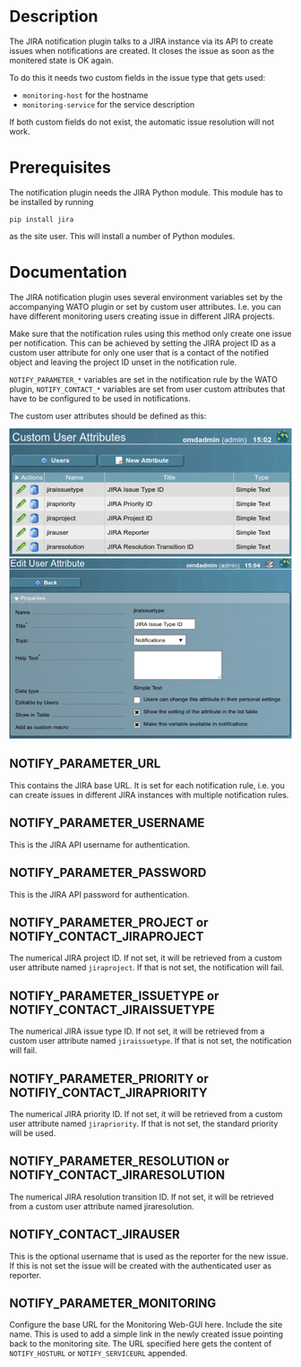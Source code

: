 # Description #

The JIRA notification plugin talks to a JIRA instance via its API to create issues when notifications are created. It closes the issue as soon as the monitered state is OK again.

To do this it needs two custom fields in the issue type that gets used:

* `monitoring-host` for the hostname
* `monitoring-service` for the service description

If both custom fields do not exist, the automatic issue resolution will not work.

# Prerequisites #

The notification plugin needs the JIRA Python module. This module has to be installed by running

    pip install jira

as the site user. This will install a number of Python modules.

# Documentation #

The JIRA notification plugin uses several environment variables set by the accompanying WATO plugin or set by custom user attributes. I.e. you can have different monitoring users creating issue in different JIRA projects.

Make sure that the notification rules using this method only create one issue per notification. This can be achieved by setting the JIRA project ID as a custom user attribute for only one user that is a contact of the notified object and leaving the project ID unset in the notification rule.

`NOTIFY_PARAMETER_*` variables are set in the notification rule by the WATO plugin, `NOTIFY_CONTACT_*` variables are set from user custom attributes that have to be configured to be used in notifications.

The custom user attributes should be defined as this:

![Custom User Attributes](custom_user_attributes.png) ![Edit User Attribute](edit_user_attribute.png)

## NOTIFY_PARAMETER_URL ##

This contains the JIRA base URL. It is set for each notification rule, i.e. you can create issues in different JIRA instances with multiple notification rules.

## NOTIFY_PARAMETER_USERNAME ##

This is the JIRA API username for authentication.

## NOTIFY_PARAMETER_PASSWORD ##

This is the JIRA API password for authentication.

## NOTIFY_PARAMETER_PROJECT or NOTIFY_CONTACT_JIRAPROJECT ##

The numerical JIRA project ID. If not set, it will be retrieved from a custom user attribute named `jiraproject`. If that is not set, the notification will fail.

## NOTIFY_PARAMETER_ISSUETYPE or NOTIFY_CONTACT_JIRAISSUETYPE ##

The numerical JIRA issue type ID. If not set, it will be retrieved from a custom user attribute named `jiraissuetype`. If that is not set, the notification will fail.

## NOTIFY_PARAMETER_PRIORITY or NOTIFIY_CONTACT_JIRAPRIORITY ##

The numerical JIRA priority ID. If not set, it will be retrieved from a custom user attribute named `jirapriority`. If that is not set, the standard priority will be used.

## NOTIFY_PARAMETER_RESOLUTION or NOTIFY_CONTACT_JIRARESOLUTION ##

The numerical JIRA resolution transition ID. If not set, it will be retrieved from a custom user attribute named jiraresolution.

## NOTIFY_CONTACT_JIRAUSER ##

This is the optional username that is used as the reporter for the new issue. If this is not set the issue will be created with the authenticated user as reporter.

## NOTIFY_PARAMETER_MONITORING ##

Configure the base URL for the Monitoring Web-GUI here. Include the site name. This is used to add a simple link in the newly created issue pointing back to the monitoring site. The URL specified here gets the content of `NOTIFY_HOSTURL` or `NOTIFY_SERVICEURL` appended.
